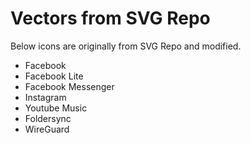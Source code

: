 # Vectors from SVG Repo

Below icons are originally from SVG Repo and modified.

- Facebook
- Facebook Lite
- Facebook Messenger
- Instagram
- Youtube Music
- Foldersync
- WireGuard